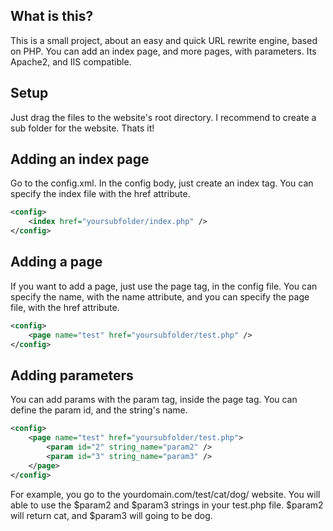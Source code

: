 ## What is this?
This is a small project, about an easy and quick URL rewrite engine, based on PHP. You can add an index page, and more pages, with parameters. Its Apache2, and IIS compatible.

## Setup
Just drag the files to the website's root directory. I recommend to create a sub folder for the website. Thats it!

## Adding an index page
Go to the config.xml. In the config body, just create an index tag. You can specify the index file with the href attribute.

```xml
<config>
    <index href="yoursubfolder/index.php" />
</config>
```

## Adding a page
If you want to add a page, just use the page tag, in the config file. You can specify the name, with the name attribute, and you can specify the page file, with the href attribute.

```xml
<config>
    <page name="test" href="yoursubfolder/test.php" />
</config>
```

## Adding parameters

You can add params with the param tag, inside the page tag. You can define the param id, and the string's name. 
```xml
<config>
    <page name="test" href="yoursubfolder/test.php">
        <param id="2" string_name="param2" />
        <param id="3" string_name="param3" />
    </page>
</config>
```
For example, you go to the yourdomain.com/test/cat/dog/ website. You will able to use the $param2 and $param3 strings in your test.php file. $param2 will return cat, and $param3 will going to be dog.
